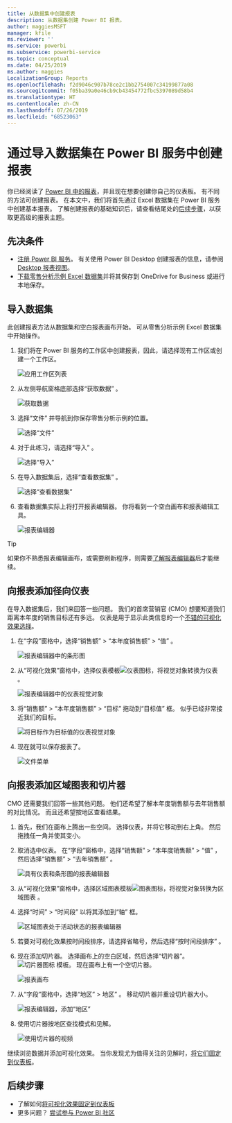 ```yaml
---
title: 从数据集中创建报表
description: 从数据集创建 Power BI 报表。
author: maggiesMSFT
manager: kfile
ms.reviewer: ''
ms.service: powerbi
ms.subservice: powerbi-service
ms.topic: conceptual
ms.date: 04/25/2019
ms.author: maggies
LocalizationGroup: Reports
ms.openlocfilehash: f2d9046c907b78ce2c1bb2754007c34199877a08
ms.sourcegitcommit: f05ba39a0e46cb9cb43454772fbc5397089d58b4
ms.translationtype: HT
ms.contentlocale: zh-CN
ms.lasthandoff: 07/26/2019
ms.locfileid: "68523063"
---
```

# <a name="create-a-report-in-the-power-bi-service-by-importing-a-dataset"></a>通过导入数据集在 Power BI 服务中创建报表
你已经阅读了 [Power BI 中的报表](consumer/end-user-reports.md)，并且现在想要创建你自己的仪表板。 有不同的方法可创建报表。 在本文中，我们将首先通过 Excel 数据集在 Power BI 服务中创建基本报表。 了解创建报表的基础知识后，请查看结尾处的[后续步骤](#next-steps)，以获取更高级的报表主题。  

## <a name="prerequisites"></a>先决条件
- [注册 Power BI 服务](service-self-service-signup-for-power-bi.md)。 有关使用 Power BI Desktop 创建报表的信息，请参阅 [Desktop 报表视图](desktop-report-view.md)。 
- [下载零售分析示例 Excel 数据集](http://go.microsoft.com/fwlink/?LinkId=529778)并将其保存到 OneDrive for Business 或进行本地保存。

## <a name="import-the-dataset"></a>导入数据集
此创建报表方法从数据集和空白报表画布开始。 可从零售分析示例 Excel 数据集中开始操作。

1. 我们将在 Power BI 服务的工作区中创建报表，因此，请选择现有工作区或创建一个工作区。
   
   ![应用工作区列表](media/service-report-create-new/power-bi-workspaces2.png)
2. 从左侧导航窗格底部选择“获取数据”  。
   
   ![获取数据](media/service-report-create-new/power-bi-get-data3.png)
3. 选择“文件”  并导航到你保存零售分析示例的位置。
   
    ![选择“文件”](media/service-report-create-new/power-bi-select-files.png)
4. 对于此练习，请选择“导入”  。
   
   ![选择“导入”](media/service-report-create-new/power-bi-import.png)
5. 在导入数据集后，选择“查看数据集”  。
   
   ![选择“查看数据集”](media/service-report-create-new/power-bi-view-dataset.png)
6. 查看数据集实际上将打开报表编辑器。  你将看到一个空白画布和报表编辑工具。
   
   ![报表编辑器](media/service-report-create-new/power-bi-blank-report.png)

> [!TIP]
> 如果你不熟悉报表编辑画布，或需要刷新程序，则需要[了解报表编辑器](service-the-report-editor-take-a-tour.md)后才能继续。 
> 

## <a name="add-a-radial-gauge-to-the-report"></a>向报表添加径向仪表
在导入数据集后，我们来回答一些问题。  我们的首席营销官 (CMO) 想要知道我们距离本年度的销售目标还有多远。 仪表是用于显示此类信息的一个[不错的可视化效果选择](visuals/power-bi-report-visualizations.md)。

1. 在“字段”窗格中，选择“销售额”   > “本年度销售额”   > “值”  。
   
    ![报表编辑器中的条形图](media/service-report-create-new/power-bi-report-step1.png)
2. 从“可视化效果”窗格中，选择仪表模板![仪表图标](media/service-report-create-new/powerbi-gauge-icon.png)，将视觉对象转换为仪表  。
   
    ![报表编辑器中的仪表视觉对象](media/service-report-create-new/power-bi-report-step2.png)
3. 将“销售额”   > “本年度销售额”   > “目标”  拖动到“目标值”  框。 似乎已经非常接近我们的目标。
   
    ![将目标作为目标值的仪表视觉对象](media/service-report-create-new/power-bi-report-step3.png)
4. 现在就可以保存报表了。
   
   ![文件菜单](media/service-report-create-new/powerbi-save.png)

## <a name="add-an-area-chart-and-slicer-to-the-report"></a>向报表添加区域图表和切片器
CMO 还需要我们回答一些其他问题。 他们还希望了解本年度销售额与去年销售额的对比情况。 而且还希望按地区查看结果。

1. 首先，我们在画布上腾出一些空间。 选择仪表，并将它移动到右上角。 然后拖拽任一角并使其变小。
2. 取消选中仪表。 在“字段”窗格中，选择“销售额”   > “本年度销售额”   > “值”  ，然后选择“销售额”   > “去年销售额”  。
   
    ![具有仪表和条形图的报表编辑器](media/service-report-create-new/power-bi-report-step4.png)
3. 从“可视化效果”窗格中，选择区域图表模板![图表图标](media/service-report-create-new/power-bi-areachart-icon.png)，将视觉对象转换为区域图表  。
4. 选择“时间”   > “时间段”  以将其添加到“轴”  框。
   
    ![区域图表处于活动状态的报表编辑器](media/service-report-create-new/power-bi-report-step5.png)
5. 若要对可视化效果按时间段排序，请选择省略号，然后选择“按时间段排序”  。
6. 现在添加切片器。 选择画布上的空白区域，然后选择“切片器”。 ![切片器图标](media/service-report-create-new/power-bi-slicer-icon.png) 模板。 现在画布上有一个空切片器。
   
    ![报表画布](media/service-report-create-new/power-bi-report-step6.png)    
7. 从“字段”窗格中，选择“地区”   > 地区”  。 移动切片器并重设切片器大小。
   
    ![报表编辑器，添加“地区”](media/service-report-create-new/power-bi-report-step7.png)  
8. 使用切片器按地区查找模式和见解。
   
   ![使用切片器的视频](media/service-report-create-new/power-bi-slicer-video2.gif)  

继续浏览数据并添加可视化效果。 当你发现尤为值得关注的见解时，[将它们固定到仪表板](service-dashboard-pin-tile-from-report.md)。

## <a name="next-steps"></a>后续步骤

* 了解如何[将可视化效果固定到仪表板](service-dashboard-pin-tile-from-report.md)   
* 更多问题？ [尝试参与 Power BI 社区](http://community.powerbi.com/)

